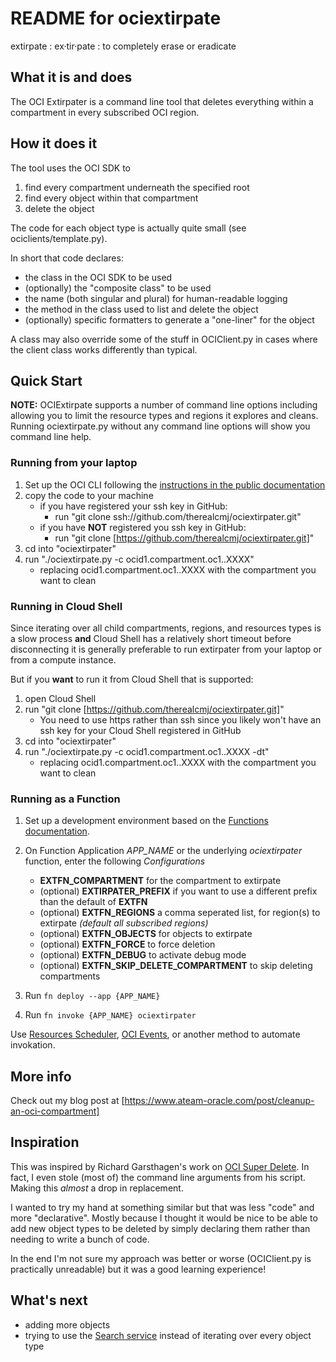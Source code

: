 # README for ociextirpate

extirpate
: ex·tir·pate
: to completely erase or eradicate

## What it is and does

The OCI Extirpater is a command line tool that deletes everything within a compartment in every subscribed OCI region.

## How it does it

The tool uses the OCI SDK to

1. find every compartment underneath the specified root
2. find every object within that compartment
3. delete the object

The code for each object type is actually quite small (see ociclients/template.py).

In short that code declares:

* the class in the OCI SDK to be used
* (optionally) the "composite class" to be used
* the name (both singular and plural) for human-readable logging
* the method in the class used to list and delete the object
* (optionally) specific formatters to generate a "one-liner" for the object

A class may also override some of the stuff in OCIClient.py in cases where the client class works differently than
typical.

## Quick Start

**NOTE:** OCIExtirpate supports a number of command line options including allowing you to limit
the resource types and regions it explores and cleans.
Running ociextirpate.py without any command line options will show you command line help.

### Running from your laptop

1. Set up the OCI CLI following the [instructions in the public documentation](https://docs.oracle.com/en-us/iaas/Content/API/SDKDocs/cliinstall.htm)
1. copy the code to your machine
   * if you have registered your ssh key in GitHub:
     * run "git clone ssh://github.com/therealcmj/ociextirpater.git"
   * if you have **NOT** registered you ssh key in GitHub:
       * run "git clone [https://github.com/therealcmj/ociextirpater.git]"
1. cd into "ociextirpater"
1. run "./ociextirpate.py -c ocid1.compartment.oc1..XXXX"
   * replacing ocid1.compartment.oc1..XXXX with the compartment you want to clean

### Running in Cloud Shell

Since iterating over all child compartments, regions, and resources types is a slow process **and** Cloud Shell has
a relatively short timeout before disconnecting it is generally preferable to run extirpater from your laptop or
from a compute instance.

But if you **want** to run it from Cloud Shell that is supported:

1. open Cloud Shell
1. run "git clone [https://github.com/therealcmj/ociextirpater.git]"
   * You need to use https rather than ssh since you likely won't have an ssh key for your Cloud Shell registered in GitHub
1. cd into "ociextirpater"
1. run "./ociextirpate.py -c ocid1.compartment.oc1..XXXX -dt"
   * replacing ocid1.compartment.oc1..XXXX with the compartment you want to clean

### Running as a Function

1. Set up a development environment based on the [Functions documentation](https://docs.oracle.com/en-us/iaas/Content/Functions/Tasks/functionsquickstartguidestop.htm).
1. On Function Application *APP_NAME* or the underlying *ociextirpater* function, enter the following *Configurations*

   * **EXTFN_COMPARTMENT** for the compartment to extirpate
   * (optional) **EXTIRPATER_PREFIX** if you want to use a different prefix than the default of **EXTFN**
   * (optional) **EXTFN_REGIONS** a comma seperated list, for region(s) to extirpate *(default all subscribed regions)*
   * (optional) **EXTFN_OBJECTS** for objects to extirpate
   * (optional) **EXTFN_FORCE** to force deletion
   * (optional) **EXTFN_DEBUG** to activate debug mode
   * (optional) **EXTFN_SKIP_DELETE_COMPARTMENT** to skip deleting compartments

1. Run `fn deploy --app {APP_NAME}`
1. Run `fn invoke {APP_NAME} ociextirpater`

Use [Resources Scheduler](https://docs.oracle.com/en-us/iaas/Content/resource-scheduler/home.htm), [OCI Events](https://docs.oracle.com/en-us/iaas/Content/Events/home.htm), or another method to automate invokation.

## More info

Check out my blog post at
[https://www.ateam-oracle.com/post/cleanup-an-oci-compartment]

## Inspiration

This was inspired by Richard Garsthagen's work on [OCI Super Delete](https://github.com/AnykeyNL/OCI-SuperDelete). In
fact, I even stole (most of) the command line arguments from his script. Making this *almost* a drop in replacement.

I wanted to try my hand at something similar but that was less "code" and more "declarative". Mostly because I thought
it would be nice to be able to add new object types to be deleted by simply declaring them rather than needing to write
a bunch of code.

In the end I'm not sure my approach was better or worse (OCIClient.py is practically unreadable) but it was a good
learning experience!

## What's next

* adding more objects
* trying to use the [Search service](https://docs.oracle.com/en-us/iaas/Content/Search/home.htm) instead of iterating over every object type
